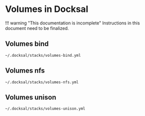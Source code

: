 # Volumes in Docksal

!!! warning "This documentation is incomplete"
    Instructions in this document need to be finalized.

## Volumes bind

`~/.docksal/stacks/volumes-bind.yml`

## Volumes nfs

`~/.docksal/stacks/volumes-nfs.yml`

## Volumes unison

`~/.docksal/stacks/volumes-unison.yml`
